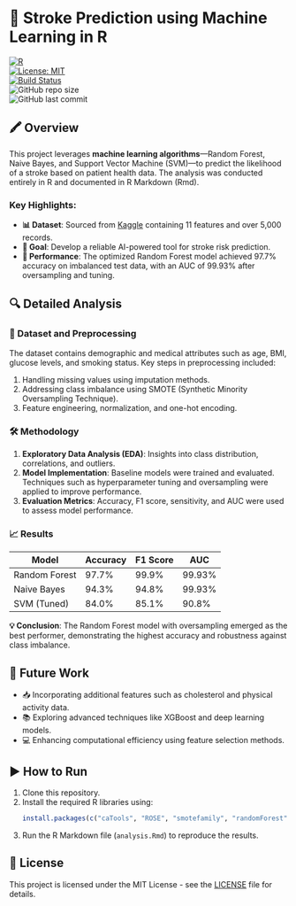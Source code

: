 # 🧠 Stroke Prediction using Machine Learning in R  

[![R](https://img.shields.io/badge/Made%20with-R-blue?style=flat&logo=R&logoColor=white)](https://cran.r-project.org/)  
[![License: MIT](https://img.shields.io/badge/License-MIT-green.svg?style=flat)](https://opensource.org/licenses/MIT)  
[![Build Status](https://img.shields.io/badge/Status-Completed-brightgreen?style=flat&logo=check)](#)  
![GitHub repo size](https://img.shields.io/github/repo-size/<your-username>/<repo-name>?style=flat&logo=github)  
![GitHub last commit](https://img.shields.io/github/last-commit/<your-username>/<repo-name>?style=flat)  

## 🖍️ Overview  

This project leverages **machine learning algorithms**—Random Forest, Naive Bayes, and Support Vector Machine (SVM)—to predict the likelihood of a stroke based on patient health data. The analysis was conducted entirely in R and documented in R Markdown (Rmd).  

### Key Highlights:  
- **📊 Dataset**: Sourced from [Kaggle](https://www.kaggle.com/datasets/fedesoriano/stroke-prediction-dataset) containing 11 features and over 5,000 records.  
- **🎯 Goal**: Develop a reliable AI-powered tool for stroke risk prediction.  
- **🚀 Performance**: The optimized Random Forest model achieved 97.7% accuracy on imbalanced test data, with an AUC of 99.93% after oversampling and tuning.  

## 🔍 Detailed Analysis  

### 📂 Dataset and Preprocessing  
The dataset contains demographic and medical attributes such as age, BMI, glucose levels, and smoking status. Key steps in preprocessing included:  
1. Handling missing values using imputation methods.  
2. Addressing class imbalance using SMOTE (Synthetic Minority Oversampling Technique).  
3. Feature engineering, normalization, and one-hot encoding.  

### 🛠️ Methodology  
1. **Exploratory Data Analysis (EDA)**: Insights into class distribution, correlations, and outliers.  
2. **Model Implementation**: Baseline models were trained and evaluated. Techniques such as hyperparameter tuning and oversampling were applied to improve performance.  
3. **Evaluation Metrics**: Accuracy, F1 score, sensitivity, and AUC were used to assess model performance.  

### 📈 Results  

| Model            | Accuracy | F1 Score | AUC   |  
|-------------------|----------|----------|-------|  
|  Random Forest  | 97.7%    | 99.9%    | 99.93%|  
|  Naive Bayes    | 94.3%    | 94.8%    | 99.93%|  
|  SVM (Tuned)    | 84.0%    | 85.1%    | 90.8% |  

**💡 Conclusion**: The Random Forest model with oversampling emerged as the best performer, demonstrating the highest accuracy and robustness against class imbalance.  

## 🚀 Future Work  
- 📥 Incorporating additional features such as cholesterol and physical activity data.  
- 📚 Exploring advanced techniques like XGBoost and deep learning models.  
- 💻 Enhancing computational efficiency using feature selection methods.  

## ▶️ How to Run  
1. Clone this repository.  
2. Install the required R libraries using:  
   ```R  
   install.packages(c("caTools", "ROSE", "smotefamily", "randomForest", "e1071", "fastDummies"))  
   ```  
3. Run the R Markdown file (`analysis.Rmd`) to reproduce the results.  

## 📜 License  
This project is licensed under the MIT License - see the [LICENSE](LICENSE) file for details.
